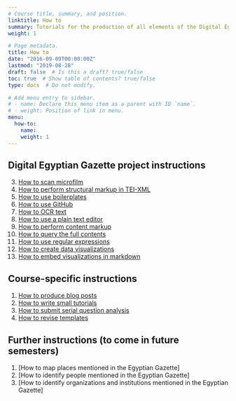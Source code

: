 ```yaml
---
# Course title, summary, and position.
linktitle: How to
summary: Tutorials for the production of all elements of the Digital Egyptian Gazette.
weight: 1

# Page metadata.
title: How to
date: "2016-09-09T00:00:00Z"
lastmod: "2019-08-28"
draft: false  # Is this a draft? true/false
toc: true  # Show table of contents? true/false
type: docs  # Do not modify.

# Add menu entry to sidebar.
# - name: Declare this menu item as a parent with ID `name`.
# - weight: Position of link in menu.
menu:
  how-to:
    name: 
    weight: 1
---
```


## Digital Egyptian Gazette project instructions

3. [How to scan microfilm](/how-to/digitization/microfilm-instructions)
5. [How to perform structural markup in TEI-XML](/how-to/digitization/tei-xml-instructions)
6. [How to use boilerplates](/how-to/digitization/templating-instructions)
2. [How to use GitHub](/how-to/digitization/github-instructions)
4. [How to OCR text](/how-to/digitization/ocr-instructions)
1. [How to use a plain text editor](/how-to/digitization/text-editor-instructions)
7. [How to perform content markup](/how-to/digitization/tagging-people-and-places-instructions)
8. [How to query the full contents](/how-to/digitization/query-instructions)
9. [How to use regular expressions](/how-to/digitization/regular-expression-instructions)
10. [How to create data visualizations](/how-to/digitization/visualization-instructions)
11. [How to embed visualizations in markdown](/how-to/digitization/visualization-instructions)

## Course-specific instructions

1. [How to produce blog posts](/how-to/course-specific/blogging-instructions)
2. [How to write small tutorials](/how-to/course-specific/tutorials-instructions)
3. [How to submit serial question analysis](/how-to/course-specific/serial-question-instructions)
4. [How to revise templates](/how-to/course-specific/data-revision-instruction)

## Further instructions (to come in future semesters)

1. [How to map places mentioned in the Egyptian Gazette]
2. [How to identify people mentioned in the Egyptian Gazette]
3. [How to identify organizations and institutions mentioned in the Egyptian Gazette]